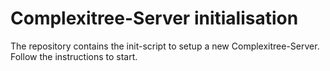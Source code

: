 # Complexitree-Server initialisation
The repository contains the init-script to setup a new Complexitree-Server. Follow the instructions to start.
